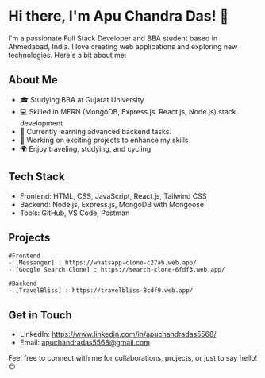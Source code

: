 # Hi there, I'm Apu Chandra Das! 👋

I'm a passionate Full Stack Developer and BBA student based in Ahmedabad, India. I love creating web applications and exploring new technologies. Here's a bit about me:

## About Me

- 🎓 Studying BBA at Gujarat University
- 💻 Skilled in MERN (MongoDB, Express.js, React.js, Node.js) stack development
- 🌱 Currently learning advanced backend tasks.
- 🚀 Working on exciting projects to enhance my skills
- 🌍 Enjoy traveling, studying, and cycling

## Tech Stack

- Frontend: HTML, CSS, JavaScript, React.js, Tailwind CSS
- Backend: Node.js, Express.js, MongoDB with Mongoose
- Tools: GitHub, VS Code, Postman

## Projects
    #Frontend
    - [Messanger] : https://whatsapp-clone-c27ab.web.app/
    - [Google Search Clone] : https://search-clone-6fdf3.web.app/ 

    #Backend
    - [TravelBliss] : https://travelbliss-8cdf9.web.app/

## Get in Touch

- LinkedIn: https://www.linkedin.com/in/apuchandradas5568/
- Email: apuchandradas5568@gmail.com

Feel free to connect with me for collaborations, projects, or just to say hello! 😊
